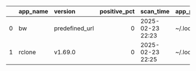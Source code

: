 |    | app_name   | version        |   positive_pct | scan_time        | app_path            | app_url   |
|---:|:-----------|:---------------|---------------:|:-----------------|:--------------------|:----------|
|  0 | bw         | predefined_url |              0 | 2025-02-23 22:23 | ~/.local/bin/bw     |           |
|  1 | rclone     | v1.69.0        |              0 | 2025-02-23 22:25 | ~/.local/bin/rclone |           |